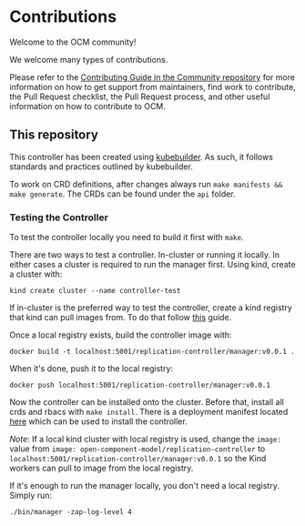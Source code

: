 # Contributions

Welcome to the OCM community!

We welcome many types of contributions.

Please refer to the [Contributing Guide in the Community repository](https://github.com/open-component-model/community/blob/main/CONTRIBUTING.md) for more information on how to get support from maintainers, find work to contribute, the Pull Request checklist, the Pull Request process, and other useful information on how to contribute to OCM.

## This repository

This controller has been created using [kubebuilder](https://book.kubebuilder.io/). As such, it follows standards and
practices outlined by kubebuilder.

To work on CRD definitions, after changes always run `make manifests && make generate`. The CRDs can be found under the
`api` folder.

### Testing the Controller

To test the controller locally you need to build it first with `make`.

There are two ways to test a controller. In-cluster or running it locally. In either cases a cluster is required to run
the manager first. Using kind, create a cluster with:

```
kind create cluster --name controller-test
```

If in-cluster is the preferred way to test the controller, create a kind registry that kind can pull images from.
To do that follow [this](https://kind.sigs.k8s.io/docs/user/local-registry/) guide.

Once a local registry exists, build the controller image with:

```
docker build -t localhost:5001/replication-controller/manager:v0.0.1 .
```

When it's done, push it to the local registry:

```
docker push localhost:5001/replication-controller/manager:v0.0.1
```

Now the controller can be installed onto the cluster. Before that, install all crds and rbacs with `make install`.
There is a deployment manifest located [here](config/manager/deployment.yaml) which can be used to install the
controller.

_Note_: If a local kind cluster with local registry is used, change the `image: ` value from
`image: open-component-model/replication-controller` to `localhost:5001/replication-controller/manager:v0.0.1` so the Kind workers can
pull to image from the local registry.

If it's enough to run the manager locally, you don't need a local registry. Simply run:

```
./bin/manager -zap-log-level 4
```

